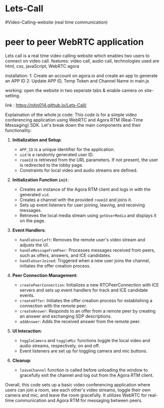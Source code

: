 # Lets-Call
#Video-Calling-website (real time communication)
# peer to peer WebRTC application

Lets call is a real time video calling website which enables two users to connect on video call.
features: video call, audio call, 
technologies used are html, css, javaScript, WebRTC agora

installation:
1: Create an account on agora.io and create an app to generate an APP ID
2: Update APP ID, Temp Token and Channel Name in main.js

working: open the website in two seperate tabs & enable camera on site-setting.

link : https://nitin014.github.io/Lets-Call/

Explaination of the whole js code:
This code is for a simple video conferencing application using WebRTC and Agora RTM (Real-Time Messaging) SDK. Let's break down the main components and their functionality:

1. **Initialization and Setup**:
   - `APP_ID` is a unique identifier for the application.
   - `uid` is a randomly generated user ID.
   - `roomId` is retrieved from the URL parameters. If not present, the user is redirected to the lobby page.
   - Constraints for local video and audio streams are defined.

2. **Initialization Function `init`**:
   - Creates an instance of the Agora RTM client and logs in with the generated `uid`.
   - Creates a channel with the provided `roomId` and joins it.
   - Sets up event listeners for user joining, leaving, and receiving messages.
   - Retrieves the local media stream using `getUserMedia` and displays it on the page.

3. **Event Handlers**:
   - `handleUserLeft`: Removes the remote user's video stream and adjusts the UI.
   - `handleMessageFromPeer`: Processes messages received from peers, such as offers, answers, and ICE candidates.
   - `handleUserJoined`: Triggered when a new user joins the channel, initiates the offer creation process.

4. **Peer Connection Management**:
   - `createPeerConnection`: Initializes a new RTCPeerConnection with ICE servers and sets up event handlers for track and ICE candidate events.
   - `createOffer`: Initiates the offer creation process for establishing a connection with the remote peer.
   - `createAnswer`: Responds to an offer from a remote peer by creating an answer and exchanging SDP descriptions.
   - `addAnswer`: Adds the received answer from the remote peer.

5. **UI Interaction**:
   - `toggleCamera` and `toggleMic` functions toggle the local video and audio streams, respectively, on and off.
   - Event listeners are set up for toggling camera and mic buttons.

6. **Cleanup**:
   - `leaveChannel` function is called before unloading the window to gracefully exit the channel and log out from the Agora RTM client.

Overall, this code sets up a basic video conferencing application where users can join a room, see each other's video streams, toggle their own camera and mic, and leave the room gracefully. It utilizes WebRTC for real-time communication and Agora RTM for messaging between peers.
